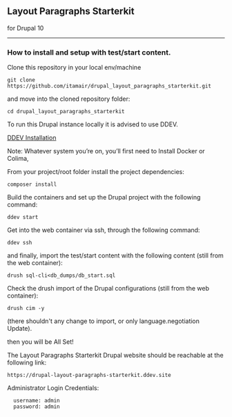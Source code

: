 ## Layout Paragraphs Starterkit
for Drupal 10
___
### How to install and setup with test/start content.

Clone this repository in your local env/machine

    git clone https://github.com/itamair/drupal_layout_paragraphs_starterkit.git

and move into the cloned repository folder:

    cd drupal_layout_paragraphs_starterkit

To run this Drupal instance locally it is advised to use DDEV.

[DDEV Installation](https://ddev.readthedocs.io/en/latest/users/install/)

Note: Whatever system you’re on, you’ll first need to Install Docker or Colima,


From your project/root folder install the project dependencies:

    composer install


Build the containers and set up the Drupal project with the following command:

    ddev start

Get into the web container via ssh, through the following command:

    ddev ssh

and finally, import the test/start content with the following content
(still from the web container):

    drush sql-cli<db_dumps/db_start.sql

Check the drush import of the Drupal configurations
(still from the web container):

    drush cim -y

(there shouldn't any change to import, or only language.negotiation Update).

then you will be All Set!

The Layout Paragraphs Starterkit Drupal website should be reachable at the following link:

    https://drupal-layout-paragraphs-starterkit.ddev.site

Administrator Login Credentials:

      username: admin
      password: admin
